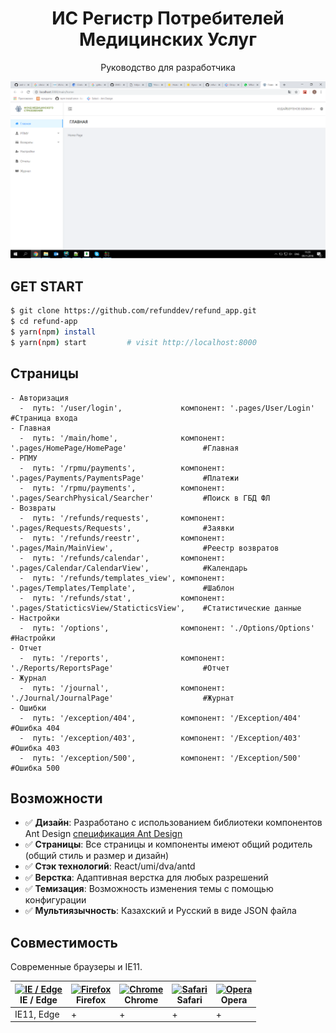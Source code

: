 <h1 align="center">ИС Регистр Потребителей Медицинских Услуг</h1>

<div align="center">

Руководство для разработчика

![](./screen1.png)

</div>


## GET START

```bash
$ git clone https://github.com/refunddev/refund_app.git
$ cd refund-app
$ yarn(npm) install
$ yarn(npm) start         # visit http://localhost:8000
```

## Страницы

```
- Авторизация
  -  путь: '/user/login',             компонент: '.pages/User/Login'                        #Страница входа
- Главная
  -  путь: '/main/home',              компонент: '.pages/HomePage/HomePage'                 #Главная
- РПМУ
  -  путь: '/rpmu/payments',          компонент: '.pages/Payments/PaymentsPage'             #Платежи
  -  путь: '/rpmu/payments',          компонент: '.pages/SearchPhysical/Searcher'           #Поиск в ГБД ФЛ 
- Возвраты
  -  путь: '/refunds/requests',       компонент: '.pages/Requests/Requests',                #Заявки
  -  путь: '/refunds/reestr',         компонент: '.pages/Main/MainView',                    #Реестр возвратов
  -  путь: '/refunds/calendar',       компонент: '.pages/Calendar/CalendarView',            #Календарь
  -  путь: '/refunds/templates_view', компонент: '.pages/Templates/Template',               #Шаблон
  -  путь: '/refunds/stat',           компонент: '.pages/StaticticsView/StaticticsView',    #Статистические данные
- Настройки
  -  путь: '/options',                компонент: './Options/Options'                        #Настройки
- Отчет
  -  путь: '/reports',                компонент: './Reports/ReportsPage'                    #Отчет
- Журнал
  -  путь: '/journal',                компонент: './Journal/JournalPage'                    #Журнат
- Ошибки
  -  путь: '/exception/404',          компонент: '/Exception/404'                           #Ошибка 404
  -  путь: '/exception/403',          компонент: '/Exception/403'                           #Ошибка 403
  -  путь: '/exception/500',          компонент: '/Exception/500'                           #Ошибка 500
```

## Возможности

- :white_check_mark: **Дизайн**: Разработано с использованием библиотеки компонентов Ant Design [спецификация Ant Design](http://ant.design/)
- :white_check_mark: **Страницы**: Все страницы и компоненты имеют общий родитель (общий стиль и размер и дизайн)
- :white_check_mark: **Стэк технологий**: React/umi/dva/antd
- :white_check_mark: **Верстка**: Адаптивная верстка для любых разрешений
- :white_check_mark: **Темизация**: Возможность изменения темы с помощью конфигурации
- :white_check_mark: **Мультиязычность**: Казахский и Русский в виде JSON файла

## Совместимость

Современные браузеры и IE11.

| [<img src="https://raw.githubusercontent.com/alrra/browser-logos/master/src/edge/edge_48x48.png" alt="IE / Edge" width="24px" height="24px" />](http://godban.github.io/browsers-support-badges/)</br>IE / Edge | [<img src="https://raw.githubusercontent.com/alrra/browser-logos/master/src/firefox/firefox_48x48.png" alt="Firefox" width="24px" height="24px" />](http://godban.github.io/browsers-support-badges/)</br>Firefox | [<img src="https://raw.githubusercontent.com/alrra/browser-logos/master/src/chrome/chrome_48x48.png" alt="Chrome" width="24px" height="24px" />](http://godban.github.io/browsers-support-badges/)</br>Chrome | [<img src="https://raw.githubusercontent.com/alrra/browser-logos/master/src/safari/safari_48x48.png" alt="Safari" width="24px" height="24px" />](http://godban.github.io/browsers-support-badges/)</br>Safari | [<img src="https://raw.githubusercontent.com/alrra/browser-logos/master/src/opera/opera_48x48.png" alt="Opera" width="24px" height="24px" />](http://godban.github.io/browsers-support-badges/)</br>Opera |
| --------- | --------- | --------- | --------- | --------- |
| IE11, Edge| +| +| +| +
